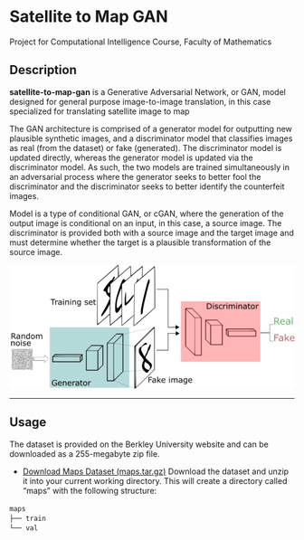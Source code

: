 # Satellite to Map GAN
Project for Computational Intelligence Course, Faculty of Mathematics

## Description

__satellite-to-map-gan__ is a Generative Adversarial Network, or GAN, model designed for general purpose image-to-image translation, in this case specialized for translating satellite image to map

The GAN architecture is comprised of a generator model for outputting new plausible synthetic images, and a discriminator model that classifies images as real (from the dataset) or fake (generated). The discriminator model is updated directly, whereas the generator model is updated via the discriminator model. As such, the two models are trained simultaneously in an adversarial process where the generator seeks to better fool the discriminator and the discriminator seeks to better identify the counterfeit images.

Model is a type of conditional GAN, or cGAN, where the generation of the output image is conditional on an input, in this case, a source image. The discriminator is provided both with a source image and the target image and must determine whether the target is a plausible transformation of the source image.

![architecture](architecture.png)
___

## Usage

The dataset is provided on the Berkley University website and can be downloaded as a 255-megabyte zip file.
* [Download Maps Dataset (maps.tar.gz)](http://efrosgans.eecs.berkeley.edu/pix2pix/datasets/maps.tar.gz)
Download the dataset and unzip it into your current working directory. This will create a directory called “maps” with the following structure:

`maps`<br>
`├── train`<br>
`└── val`<br>
